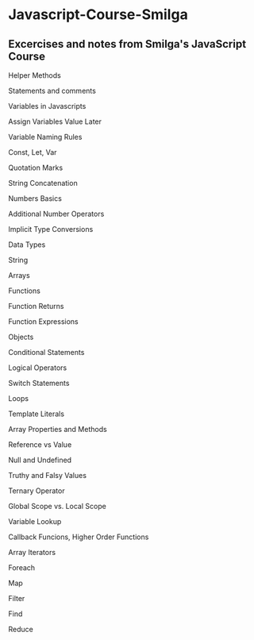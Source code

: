 # Javascript-Course-Smilga
## Excercises and notes from Smilga's JavaScript Course


Helper Methods

Statements and comments

Variables in Javascripts

Assign Variables Value Later

Variable Naming Rules

Const, Let, Var

Quotation Marks

String Concatenation

Numbers Basics

Additional Number Operators

Implicit Type Conversions

Data Types

String

Arrays

Functions

Function Returns

Function Expressions

Objects

Conditional Statements

Logical Operators

Switch Statements

Loops

Template Literals

Array Properties and Methods

Reference vs Value

Null and Undefined

Truthy and Falsy Values

Ternary Operator

Global Scope vs. Local Scope

Variable Lookup

Callback Funcions, Higher Order Functions

Array Iterators

Foreach

Map

Filter

Find

Reduce


